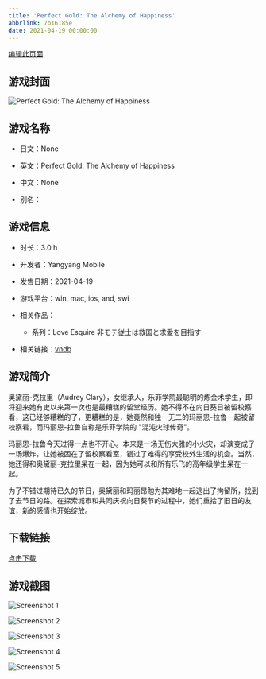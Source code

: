 ```yaml
---
title: 'Perfect Gold: The Alchemy of Happiness'
abbrlink: 7b16185e
date: 2021-04-19 00:00:00
---
```

[编辑此页面](https://github.com/ACG-3/ADV3-source/blob/main/source/_posts/Perfect%20Gold%20The%20Alchemy%20of%20Happiness.md)

## 游戏封面

![Perfect Gold: The Alchemy of Happiness](https://pan.timero.xyz/d/onedrive/img_lib_001/Perfect%20Gold%20The%20Alchemy%20of%20Happiness_cover.avif)


## 游戏名称

- 日文：None
- 英文：Perfect Gold: The Alchemy of Happiness
- 中文：None

- 别名：


## 游戏信息

- 时长：3.0 h
- 开发者：Yangyang Mobile
- 发售日期：2021-04-19
- 游戏平台：win, mac, ios, and, swi
- 相关作品：
   - 系列：Love Esquire 非モテ従士は救国と求愛を目指す

- 相关链接：[vndb](https://vndb.org/v28545)


## 游戏简介

奥黛丽-克拉里（Audrey Clary），女继承人，乐菲学院最聪明的炼金术学生，即将迎来她有史以来第一次也是最糟糕的留堂经历。她不得不在向日葵日被留校察看，这已经够糟糕的了，更糟糕的是，她竟然和独一无二的玛丽恩-拉鲁一起被留校察看，而玛丽恩-拉鲁自称是乐菲学院的 "混沌火球传奇"。

玛丽恩-拉鲁今天过得一点也不开心。本来是一场无伤大雅的小火灾，却演变成了一场爆炸，让她被困在了留校察看室，错过了难得的享受校外生活的机会。当然，她还得和奥黛丽-克拉里呆在一起，因为她可以和所有乐飞的高年级学生呆在一起。

为了不错过期待已久的节日，奥黛丽和玛丽昂勉为其难地一起逃出了拘留所，找到了去节日的路。在探索城市和共同庆祝向日葵节的过程中，她们重拾了旧日的友谊，新的感情也开始绽放。




## 下载链接

[点击下载](https://pan.timero.xyz/onedrive/adv_lib_001/Perfect%20Gold%20The%20Alchemy%20of%20Happiness)


## 游戏截图


![Screenshot 1](https://pan.timero.xyz/d/onedrive/img_lib_001/Perfect%20Gold%20The%20Alchemy%20of%20Happiness_Screenshot_1.avif)

![Screenshot 2](https://pan.timero.xyz/d/onedrive/img_lib_001/Perfect%20Gold%20The%20Alchemy%20of%20Happiness_Screenshot_2.avif)

![Screenshot 3](https://pan.timero.xyz/d/onedrive/img_lib_001/Perfect%20Gold%20The%20Alchemy%20of%20Happiness_Screenshot_3.avif)

![Screenshot 4](https://pan.timero.xyz/d/onedrive/img_lib_001/Perfect%20Gold%20The%20Alchemy%20of%20Happiness_Screenshot_4.avif)

![Screenshot 5](https://pan.timero.xyz/d/onedrive/img_lib_001/Perfect%20Gold%20The%20Alchemy%20of%20Happiness_Screenshot_5.avif)

